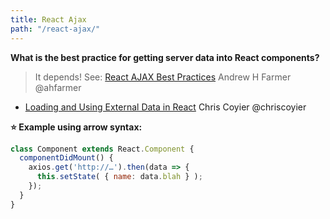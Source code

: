 ```yaml
---
title: React Ajax
path: "/react-ajax/"
---
```


**What is the best practice for getting server data into React components?**
>It depends! See: [React AJAX Best Practices](http://andrewhfarmer.com/react-ajax-best-practices) Andrew H Farmer @ahfarmer

* [Loading and Using External Data in React](http://mediatemple.net/blog/tips/loading-and-using-external-data-in-react) Chris Coyier @chriscoyier

**⭐ Example using arrow syntax:**
```javascript
class Component extends React.Component {
  componentDidMount() {
    axios.get('http://…').then(data => {
      this.setState( { name: data.blah } );
    });
  }
}
```
